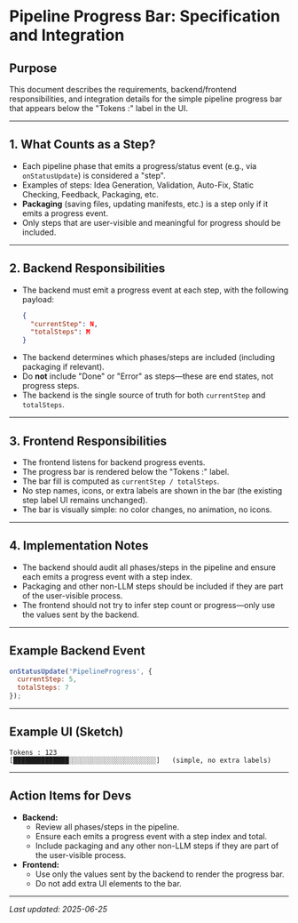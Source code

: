 # Pipeline Progress Bar: Specification and Integration

## Purpose
This document describes the requirements, backend/frontend responsibilities, and integration details for the simple pipeline progress bar that appears below the "Tokens :" label in the UI.

---

## 1. What Counts as a Step?
- Each pipeline phase that emits a progress/status event (e.g., via `onStatusUpdate`) is considered a "step".
- Examples of steps: Idea Generation, Validation, Auto-Fix, Static Checking, Feedback, Packaging, etc.
- **Packaging** (saving files, updating manifests, etc.) is a step only if it emits a progress event.
- Only steps that are user-visible and meaningful for progress should be included.

---

## 2. Backend Responsibilities
- The backend must emit a progress event at each step, with the following payload:
  ```json
  {
    "currentStep": N,
    "totalSteps": M
  }
  ```
- The backend determines which phases/steps are included (including packaging if relevant).
- Do **not** include "Done" or "Error" as steps—these are end states, not progress steps.
- The backend is the single source of truth for both `currentStep` and `totalSteps`.

---

## 3. Frontend Responsibilities
- The frontend listens for backend progress events.
- The progress bar is rendered below the "Tokens :" label.
- The bar fill is computed as `currentStep / totalSteps`.
- No step names, icons, or extra labels are shown in the bar (the existing step label UI remains unchanged).
- The bar is visually simple: no color changes, no animation, no icons.

---

## 4. Implementation Notes
- The backend should audit all phases/steps in the pipeline and ensure each emits a progress event with a step index.
- Packaging and other non-LLM steps should be included if they are part of the user-visible process.
- The frontend should not try to infer step count or progress—only use the values sent by the backend.

---

## Example Backend Event
```js
onStatusUpdate('PipelineProgress', {
  currentStep: 5,
  totalSteps: 7
});
```

---

## Example UI (Sketch)
```
Tokens : 123
[██████████████░░░░░░░░░░░░░░░░░░░░░░]   (simple, no extra labels)
```

---

## Action Items for Devs
- **Backend:**
  - Review all phases/steps in the pipeline.
  - Ensure each emits a progress event with a step index and total.
  - Include packaging and any other non-LLM steps if they are part of the user-visible process.
- **Frontend:**
  - Use only the values sent by the backend to render the progress bar.
  - Do not add extra UI elements to the bar.

---

_Last updated: 2025-06-25_

